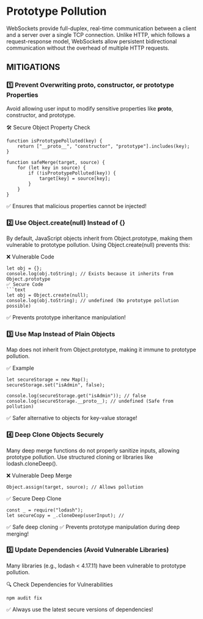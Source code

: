 # Prototype Pollution

WebSockets provide full-duplex, real-time communication between a client and a server over a single TCP connection. Unlike HTTP, which follows a request-response model, WebSockets allow persistent bidirectional communication without the overhead of multiple HTTP requests.

## MITIGATIONS
### 1️⃣ Prevent Overwriting __proto__, constructor, or prototype Properties
Avoid allowing user input to modify sensitive properties like __proto__, constructor, and prototype.

🛠 Secure Object Property Check
```text
function isPrototypePolluted(key) {
    return ["__proto__", "constructor", "prototype"].includes(key);
}

function safeMerge(target, source) {
    for (let key in source) {
        if (!isPrototypePolluted(key)) {
            target[key] = source[key];
        }
    }
}
```
✅ Ensures that malicious properties cannot be injected!

### 2️⃣ Use Object.create(null) Instead of {}
By default, JavaScript objects inherit from Object.prototype, making them vulnerable to prototype pollution. Using Object.create(null) prevents this:

❌ Vulnerable Code
```text
let obj = {}; 
console.log(obj.toString); // Exists because it inherits from Object.prototype
✅ Secure Code
```text
let obj = Object.create(null); 
console.log(obj.toString); // undefined (No prototype pollution possible)
```
✅ Prevents prototype inheritance manipulation!

### 3️⃣ Use Map Instead of Plain Objects
Map does not inherit from Object.prototype, making it immune to prototype pollution.

✅ Example
```text
let secureStorage = new Map();
secureStorage.set("isAdmin", false);

console.log(secureStorage.get("isAdmin")); // false
console.log(secureStorage.__proto__); // undefined (Safe from pollution)
```
✅ Safer alternative to objects for key-value storage!

### 4️⃣ Deep Clone Objects Securely
Many deep merge functions do not properly sanitize inputs, allowing prototype pollution. Use structured cloning or libraries like lodash.cloneDeep().

❌ Vulnerable Deep Merge
```text
Object.assign(target, source); // Allows pollution
```
✅ Secure Deep Clone
```text
const _ = require("lodash");
let secureCopy = _.cloneDeep(userInput); //
```
✅ Safe deep cloning
✅ Prevents prototype manipulation during deep merging!

### 5️⃣ Update Dependencies (Avoid Vulnerable Libraries)
Many libraries (e.g., lodash < 4.17.11) have been vulnerable to prototype pollution.

🔍 Check Dependencies for Vulnerabilities
```text
npm audit fix
```
✅ Always use the latest secure versions of dependencies!


